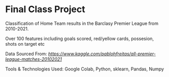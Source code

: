 # Final Class Project

Classification of Home Team results in the Barclasy Premier League from 2010-2021.

Over 100 features including goals scored, red/yellow cards, possesion, shots on target etc

Data Sourced From: *https://www.kaggle.com/pablohfreitas/all-premier-league-matches-20102021*

Tools & Technologies Used: Google Colab, Python, sklearn, Pandas, Numpy

